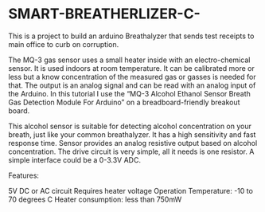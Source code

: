 # SMART-BREATHERLIZER-C-
This is a project to build an arduino Breathalyzer that sends test receipts to main office to curb on corruption.


The MQ-3 gas sensor uses a small heater inside with an electro-chemical sensor. It is used indoors at room temperature. It can be calibrated more or less but a know concentration of the measured gas or gasses is needed for that. The output is an analog signal and can be read with an analog input of the Arduino. In this tutorial I use the “MQ-3 Alcohol Ethanol Sensor Breath Gas Detection Module For Arduino” on a breadboard-friendly breakout board.

This alcohol sensor is suitable for detecting alcohol concentration on your breath, just like your common breathalyzer. It has a high sensitivity and fast response time. Sensor provides an analog resistive output based on alcohol concentration. The drive circuit is very simple, all it needs is one resistor. A simple interface could be a 0-3.3V ADC.

Features:

5V DC or AC circuit
Requires heater voltage
Operation Temperature: -10 to 70 degrees C
Heater consumption: less than 750mW
